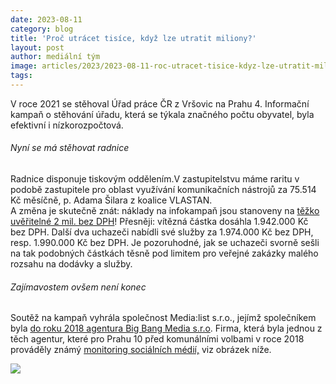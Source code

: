 ```yaml
---
date: 2023-08-11
category: blog
title: 'Proč utrácet tisíce, když lze utratit miliony?'
layout: post
author: mediální tým
image: articles/2023/2023-08-11-roc-utracet-tisice-kdyz-lze-utratit-miliony.png
tags:
---
```


V roce 2021 se stěhoval Úřad práce ČR z Vršovic na Prahu 4. Informační kampaň o stěhování úřadu, která se týkala značného počtu obyvatel, byla efektivní i nízkorozpočtová.

###### Nyní se má stěhovat radnice

Radnice disponuje tiskovým oddělením.V zastupitelstvu máme raritu v podobě zastupitele pro oblast využívání komunikačních nástrojů za 75.514 Kč měsíčně, p. Adama Šilara z koalice VLASTAN.  
A změna je skutečně znát: náklady na infokampaň jsou stanoveny na  [těžko uvěřitelné 2 mil. bez DPH](https://smlouvy.gov.cz/smlouva/25383451?backlink=ro1ra)! Přesněji: vítězná částka dosáhla 1.942.000 Kč bez DPH. Další dva uchazeči nabídli své služby za 1.974.000 Kč bez DPH, resp. 1.990.000 Kč bez DPH. Je pozoruhodné, jak se uchazeči svorně sešli na tak podobných částkách těsně pod limitem pro veřejné zakázky malého rozsahu na dodávky a služby.

###### Zajímavostem ovšem není konec

Soutěž na kampaň vyhrála společnost Media:list s.r.o., jejímž společníkem byla  [do roku 2018 agentura Big Bang Media s.r.o](https://or.justice.cz/ias/ui/rejstrik-firma.vysledky?subjektId=872644&typ=UPLNY).  Firma, která byla jednou z těch agentur, které pro Prahu 10 před komunálními volbami v roce 2018 prováděly známý  [monitoring sociálních médií,](https://www.jana-komrskova.cz/news/monitoring-socialnich-siti-na-praze-10/?fbclid=IwAR02q_MoFTX87CV7GCwgsZHnfD8fOpomOj2Oowbjbt-yGloRNuX9Vz5wzo0)  viz obrázek níže.

![](https://pirati10.cz/wp-content/uploads/2023/08/Big-bang-media.png)

